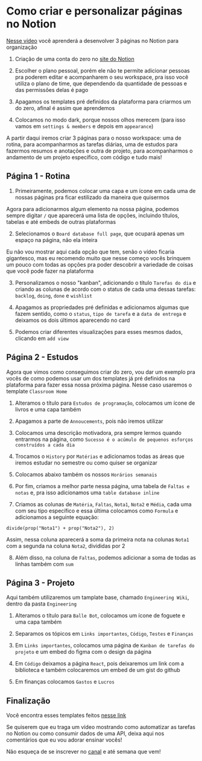 # Como criar e personalizar páginas no Notion

[Nesse vídeo](https://www.youtube.com/watch?v=weRgbHstLw8) você aprenderá a desenvolver 3 páginas no Notion para organização

1. Criação de uma conta do zero no [site do Notion](https://ntn.so/rafaellanotion)

2. Escolher o plano pessoal, porém ele não te permite adicionar pessoas pra poderem editar e acompanharem o seu workspace, pra isso você utiliza o plano de time, que dependendo da quantidade de pessoas e das permissões delas é pago

3. Apagamos os templates pré definidos da plataforma para criarmos um do zero, afinal é assim que aprendemos

4. Colocamos no modo dark, porque nossos olhos merecem (para isso vamos em `settings & members` e depois em `appearance`)

A partir daqui iremos criar 3 páginas para o nosso workspace: uma de rotina, para acompanharmos as tarefas diárias, uma de estudos para fazermos resumos e anotações e outra de projeto, para acompanharmos o andamento de um projeto específico, com código e tudo mais!

## Página 1 - Rotina

1. Primeiramente, podemos colocar uma capa e um ícone em cada uma de nossas páginas pra ficar estilizado da maneira que quisermos

Agora para adicionarmos algum elemento na nossa página, podemos sempre digitar `/` que aparecerá uma lista de opções, incluindo títulos, tabelas e até embeds de outras plataformas

2. Selecionamos o `Board database full page`, que ocupará apenas um espaço na página, não ela inteira

Eu não vou mostrar aqui cada opção que tem, senão o vídeo ficaria gigantesco, mas eu recomendo muito que nesse começo vocês brinquem um pouco com todas as opções pra poder descobrir a variedade de coisas que você pode fazer na plataforma

3. Personalizamos o nosso "kanban", adicionando o título `Tarefas do dia` e criando as colunas de acordo com o status de cada uma dessas tarefas: `backlog`, `doing`, `done` e `wishlist`

4. Apagamos as propriedades pré definidas e adicionamos algumas que fazem sentido, como o `status`, `tipo de tarefa` e a `data de entrega` e deixamos os dois últimos aparecendo no card

5. Podemos criar diferentes visualizações para esses mesmos dados, clicando em `add view`

## Página 2 - Estudos

Agora que vimos como conseguimos criar do zero, vou dar um exemplo pra vocês de como podemos usar um dos templates já pré definidos na plataforma para fazer essa nossa próxima página. Nesse caso usaremos o template `Classroom Home`

1. Alteramos o título para `Estudos de programação`, colocamos um ícone de livros e uma capa também

2. Apagamos a parte de `Annoucements`, pois não iremos utilizar

3. Colocamos uma descrição motivadora, pra sempre lermos quando entrarmos na página, como `Sucesso é o acúmulo de pequenos esforços construídos a cada dia`

4. Trocamos o `History` por `Matérias` e adicionamos todas as áreas que iremos estudar no semestre ou como quiser se organizar

5. Colocamos abaixo também os nossos `Horários semanais`

6. Por fim, criamos a melhor parte nessa página, uma tabela de `Faltas e notas` e, pra isso adicionamos uma `table database inline`

7. Criamos as colunas de `Matéria`, `Faltas`, `Nota1`, `Nota2` e `Média`, cada uma com seu tipo específico e essa última colocamos como `Formula` e adicionamos a seguinte equação:

```
divide(prop("Nota1") + prop("Nota2"), 2)
```

Assim, nessa coluna aparecerá a soma da primeira nota na colunas `Nota1` com a segunda na coluna `Nota2`, divididas por 2

8. Além disso, na coluna de `Faltas`, podemos adicionar a soma de todas as linhas também com `sum`

## Página 3 - Projeto

Aqui também utilizaremos um tamplate base, chamado `Engineering Wiki`, dentro da pasta `Engineering`

1. Alteramos o título para `Balle Bot`, colocamos um ícone de foguete e uma capa também

2. Separamos os tópicos em `Links importantes`, `Código`, `Testes` e `Finanças`

3. Em `Links importantes`, colocamos uma página de `Kanban de tarefas do projeto` e um embed do figma com o design da página

4. Em `Código` deixamos a página `React`, pois deixaremos um link com a biblioteca e também colocaremos um embed de um gist do github

5. Em finanças colocamos `Gastos` e `Lucros`


## Finalização

Você encontra esses templates feitos [nesse link](https://stream-porcupine-f40.notion.site/Templates-8d402940e140454ba79d6c7521b9e53b)

Se quiserem que eu traga um vídeo mostrando como automatizar as tarefas no Notion ou como consumir dados de uma API, deixa aqui nos comentários que eu vou adorar ensinar vocês!

Não esqueça de se inscrever no [canal](https://youtube.com/rafaellaballerini) e até semana que vem! 
